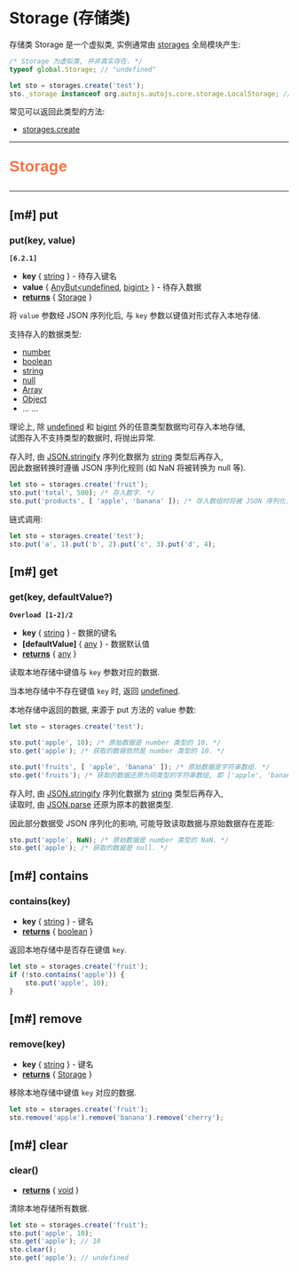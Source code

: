 # Storage (存储类)

存储类 Storage 是一个虚拟类, 实例通常由 [storages](storages) 全局模块产生:

```js
/* Storage 为虚拟类, 并非真实存在. */
typeof global.Storage; // "undefined"

let sto = storages.create('test');
sto._storage instanceof org.autojs.autojs.core.storage.LocalStorage; // true
```

常见可以返回此类型的方法:

- [storages.create](storages#m-create)

---

<p style="font: bold 2em sans-serif; color: #FF7043">Storage</p>

---

## [m#] put

### put(key, value)

**`[6.2.1]`**

- **key** { [string](dataTypes#string) } - 待存入键名
- **value** { [AnyBut](dataTypes#anybut)[<](dataTypes#generic)[undefined](dataTypes#undefined), [bigint](glossaries#bigint)[>](dataTypes#generic) } - 待存入数据
- <ins>**returns**</ins> { [Storage](storageType) }

将 `value` 参数经 JSON 序列化后, 与 `key` 参数以键值对形式存入本地存储.

支持存入的数据类型:

- [number](dataTypes#number)
- [boolean](dataTypes#boolean)
- [string](dataTypes#string)
- [null](dataTypes#null)
- [Array](dataTypes#array)
- [Object](dataTypes#object)
- ... ...

理论上, 除 [undefined](dataTypes#undefined) 和 [bigint](glossaries#bigint) 外的任意类型数据均可存入本地存储,  
试图存入不支持类型的数据时, 将抛出异常.

存入时, 由 [JSON.stringify](https://developer.mozilla.org/zh-CN/docs/Web/JavaScript/Reference/Global_Objects/JSON/stringify) 序列化数据为 [string](dataTypes#string) 类型后再存入,  
因此数据转换时遵循 JSON 序列化规则 (如 NaN 将被转换为 null 等).

```js
let sto = storages.create('fruit');
sto.put('total', 500); /* 存入数字. */
sto.put('products', [ 'apple', 'banana' ]); /* 存入数组时将被 JSON 序列化.  */
```

链式调用:

```js
let sto = storages.create('test');
sto.put('a', 1).put('b', 2).put('c', 3).put('d', 4);
```

## [m#] get

### get(key, defaultValue?)

**`Overload [1-2]/2`**

- **key** { [string](dataTypes#string) } - 数据的键名
- **[defaultValue]** { [any](dataTypes#any) } - 数据默认值
- <ins>**returns**</ins> { [any](dataTypes#any) }

读取本地存储中键值与 `key` 参数对应的数据.

当本地存储中不存在键值 `key` 时, 返回 [undefined](dataTypes#undefined).

本地存储中返回的数据, 来源于 put 方法的 value 参数:

```js
let sto = storages.create('test');

sto.put('apple', 10); /* 原始数据是 number 类型的 10. */
sto.get('apple'); /* 获取的数据依然是 number 类型的 10. */

sto.put('fruits', [ 'apple', 'banana' ]); /* 原始数据是字符串数组. */
sto.get('fruits'); /* 获取的数据还原为同类型的字符串数组, 即 ['apple', 'banana']. */
```

存入时, 由 [JSON.stringify](https://developer.mozilla.org/zh-CN/docs/Web/JavaScript/Reference/Global_Objects/JSON/stringify) 序列化数据为 [string](dataTypes#string) 类型后再存入,  
读取时, 由 [JSON.parse](https://developer.mozilla.org/zh-CN/docs/Web/JavaScript/Reference/Global_Objects/JSON/parse) 还原为原本的数据类型.

因此部分数据受 JSON 序列化的影响, 可能导致读取数据与原始数据存在差距:

```js
sto.put('apple', NaN); /* 原始数据是 number 类型的 NaN. */
sto.get('apple'); /* 获取的数据是 null. */
```

## [m#] contains

### contains(key)

- **key** { [string](dataTypes#string) } - 键名
- <ins>**returns**</ins> { [boolean](dataTypes#boolean) }

返回本地存储中是否存在键值 `key`.

```js
let sto = storages.create('fruit');
if (!sto.contains('apple')) {
    sto.put('apple', 10);
}
```

## [m#] remove

### remove(key)

- **key** { [string](dataTypes#string) } - 键名
- <ins>**returns**</ins> { [Storage](storageType) }

移除本地存储中键值 `key` 对应的数据.

```js
let sto = storages.create('fruit');
sto.remove('apple').remove('banana').remove('cherry');
```

## [m#] clear

### clear()

- <ins>**returns**</ins> { [void](dataTypes#void) }

清除本地存储所有数据.

```js
let sto = storages.create('fruit');
sto.put('apple', 10);
sto.get('apple'); // 10
sto.clear();
sto.get('apple'); // undefined
```
